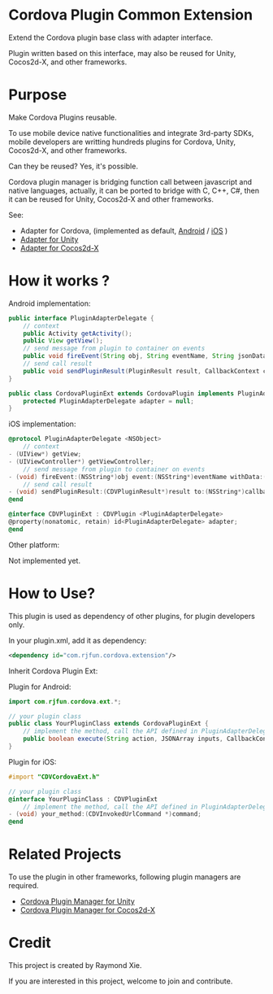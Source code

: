 
# Cordova Plugin Common Extension #

Extend the Cordova plugin base class with adapter interface.

Plugin written based on this interface, may also be reused for Unity, Cocos2d-X, and other frameworks.

# Purpose #

Make Cordova Plugins reusable.

To use mobile device native functionalities and integrate 3rd-party SDKs, mobile developers are writting hundreds plugins for Cordova, Unity, Cocos2d-X, and other frameworks. 

Can they be reused? Yes, it's possible. 

Cordova plugin manager is bridging function call between javascript and native languages, actually, it can be ported to bridge with C, C++, C#, then it can be reused for Unity, Cocos2d-X and other frameworks.

See:
* Adapter for Cordova, (implemented as default, [Android](https://github.com/floatinghotpot/cordova-plugin-ext/blob/master/src/android/CordovaPluginExt.java) / [iOS](https://github.com/floatinghotpot/cordova-extension/blob/master/src/ios/CDVPluginExt.m) )
* [Adapter for Unity](https://github.com/floatinghotpot/cordova-extension/tree/master/unity)
* [Adapter for Cocos2d-X](https://github.com/floatinghotpot/cordova-extension/tree/master/cocos2dx)

# How it works ? #

Android implementation:

```java
public interface PluginAdapterDelegate {
	// context
	public Activity getActivity();
	public View getView();
	// send message from plugin to container on events
	public void fireEvent(String obj, String eventName, String jsonData);
	// send call result
	public void sendPluginResult(PluginResult result, CallbackContext context);
}

public class CordovaPluginExt extends CordovaPlugin implements PluginAdapterDelegate {
	protected PluginAdapterDelegate adapter = null;
}


```

iOS implementation:

```objective-c
@protocol PluginAdapterDelegate <NSObject>
	// context
- (UIView*) getView;
- (UIViewController*) getViewController;
	// send message from plugin to container on events
- (void) fireEvent:(NSString*)obj event:(NSString*)eventName withData:(NSString*)jsonStr;
	// send call result
- (void) sendPluginResult:(CDVPluginResult*)result to:(NSString*)callbackId;
@end

@interface CDVPluginExt : CDVPlugin <PluginAdapterDelegate>
@property(nonatomic, retain) id<PluginAdapterDelegate> adapter;
@end


```

Other platform:

Not implemented yet.

# How to Use? #

This plugin is used as dependency of other plugins, for plugin developers only.

In your plugin.xml, add it as dependency:

```xml
<dependency id="com.rjfun.cordova.extension"/>
```

Inherit Cordova Plugin Ext:

Plugin for Android:

```java
import com.rjfun.cordova.ext.*;

// your plugin class
public class YourPluginClass extends CordovaPluginExt {
	// implement the method, call the API defined in PluginAdapterDelegate
	public boolean execute(String action, JSONArray inputs, CallbackContext callbackContext) throws JSONException;
}
```

Plugin for iOS:
```objective-c
#import "CDVCordovaExt.h"

// your plugin class
@interface YourPluginClass : CDVPluginExt
	// implement the method, call the API defined in PluginAdapterDelegate
- (void) your_method:(CDVInvokedUrlCommand *)command;
@end
```

# Related Projects #

To use the plugin in other frameworks, following plugin managers are required.

* [Cordova Plugin Manager for Unity](https://github.com/floatinghotpot/cordova-for-unity)
* [Cordova Plugin Manager for Cocos2d-X](https://github.com/floatinghotpot/cordova-for-cocos2dx)

# Credit #

This project is created by Raymond Xie.

If you are interested in this project, welcome to join and contribute.

